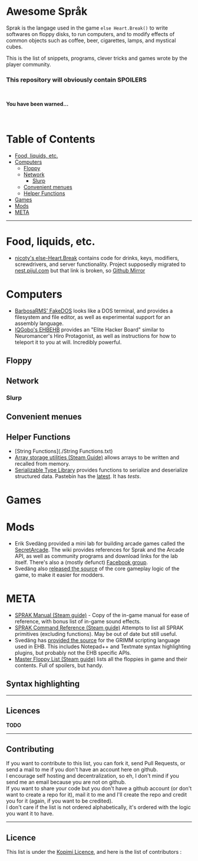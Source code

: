 # Awesome Språk

Sprak is the langage used in the game `else Heart.Break()` to write softwares on floppy disks, to run computers, and to modify effects of common objects such as coffee, beer, cigarettes, lamps, and mystical cubes.

This is the list of snippets, programs, clever tricks and games wrote by the player community.

### This repository will obviously contain SPOILERS


<br/>

**You have been warned...**

<br/>


Table of Contents
=================


- [Food, liquids, etc.](#food-liquids-etc)
- [Computers](#computers)
  - [Floppy](#floppy)
  - [Network](#network)
    - [Slurp](#slurp)
  - [Convenient menues](#convenient-menues)
  - [Helper Functions](#helper-functions)
- [Games](#games)
- [Mods](#mods)
- [META](#meta)

---------------------------------------------------------

# Food, liquids, etc.

- [nicoty's else-Heart.Break](https://gitlab.com/nicoty/else-Heart.Break)
  contains code for drinks, keys, modifiers, screwdrivers, and server functionality.
  Project supposedly migrated to [nest.pijul.com](https://nest.pijul.com/nicoty/else_heart_break_scripts)
  but that link is broken, so 
  [Github Mirror](https://github.com/VoidNoire/else-Heart.Break)

# Computers

- [BarbosaRMS' FakeDOS](https://github.com/BarbosaRMS/Sprak_FakeDOS)
  looks like a DOS terminal, and provides a filesystem and file editor, as well as
  experimental support for an assembly language.
- [IQGobo's EHBEHB](https://github.com/IQGobo/EHBEHB) provides an "Elite Hacker Board"
  similar to Neuromancer's Hiro Protagonist, as well as instructions for how to teleport
  it to you at will. Incredibly powerful.

## Floppy

## Network

### Slurp

## Convenient menues

## Helper Functions

- [String Functions](./String Functions.txt)
- [Array storage utilities (Steam Guide)](https://steamcommunity.com/sharedfiles/filedetails/?id=646979331)
  allows arrays to be written and recalled from memory.
- [Serializable Type Library](https://steamcommunity.com/app/400110/discussions/0/490121928352987219/)
  provides functions to serialize and deserialize structured data.
  Pastebin has the [latest](https://pastebin.com/GDxee0Ns).
  It has *tests*.
  
# Games

# Mods

- Erik Svedäng provided a mini lab for building arcade games called the
  [SecretArcade](https://github.com/eriksvedang/SecretArcade/wiki). The
  wiki provides references for Sprak and the Arcade API, as well as community
  programs and download links for the lab itself. There's also a (mostly defunct)
  [Facebook group](https://www.facebook.com/groups/988216627861325).
 - Svedäng also [released the source](https://github.com/eriksvedang/GameWorld2)
   of the core gameplay logic of the game, to make it easier for modders.

# META

- [SPRAK Manual (Steam guide)](https://steamcommunity.com/sharedfiles/filedetails/?id=546973541) - 
  Copy of the in-game manual for ease of reference, with bonus list of in-game sound effects.
- [SPRAK Command Reference (Steam guide)](https://steamcommunity.com/sharedfiles/filedetails/?id=612257262)
  Attempts to list all SPRAK primitives (excluding functions). May be out of date but still useful.
- Svedäng has [provided the source](https://github.com/eriksvedang/Grimm)
  for the GRIMM scripting language used in EHB. This includes Notepad++ and Textmate syntax
  highlighting plugins, but probably not the EHB specific APIs.
- [Master Floppy List (Steam guide)](https://steamcommunity.com/sharedfiles/filedetails/?id=1434554102)
  lists all the floppies in game and their contents. Full of spoilers, but handy.
  

## Syntax highlighting


---------------------------------------------------------

## Licences

**TODO**

---------------------------------------------------------

## Contributing

If you want to contribute to this list, you can fork it, send Pull Requests, or send a mail to me if you don't have an account here on github.  
I encourage self hosting and decentralization, so eh, I don't mind if you send me an email because you are not on github.  
If you want to share your code but you don't have a github account (or don't want to create a repo for it), mail it to me and I'll create the repo and credit you for it (again, if you want to be credited).  
I don't care if the list is not ordered alphabetically, it's ordered with the logic you want it to have.

---------------------------------------------------------

## Licence

This list is under the [Kopimi Licence](http://www.kopimi.com/kopimi), and here is the list of contributors :


